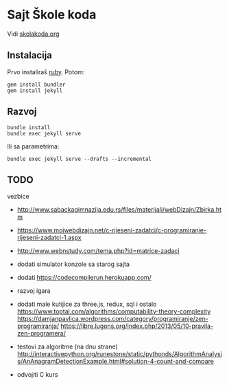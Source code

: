 # Sajt Škole koda

Vidi [skolakoda.org](https://skolakoda.org/)

## Instalacija

Prvo instaliraš [ruby](https://rubyinstaller.org/downloads/). Potom:

```
gem install bundler
gem install jekyll
```

## Razvoj

```
bundle install
bundle exec jekyll serve
```

Ili sa parametrima:
```
bundle exec jekyll serve --drafts --incremental
```

## TODO

vezbice 
- http://www.sabackagimnazija.edu.rs/files/materijali/webDizajn/Zbirka.htm
- https://www.mojwebdizajn.net/c-rijeseni-zadatci/c-programiranje-rijeseni-zadatci-1.aspx
- http://www.webnstudy.com/tema.php?id=matrice-zadaci

- dodati simulator konzole sa starog sajta
- dodati https://codecompilerun.herokuapp.com/
- razvoj igara
- dodati male kutijice za three.js, redux, sql i ostalo
https://www.toptal.com/algorithms/computability-theory-complexity
https://damjanpavlica.wordpress.com/category/programiranje/zen-programiranja/
https://libre.lugons.org/index.php/2013/05/10-pravila-zen-programera/
- testovi za algoritme (na dnu strane) http://interactivepython.org/runestone/static/pythonds/AlgorithmAnalysis/AnAnagramDetectionExample.html#solution-4-count-and-compare
- odvojiti C kurs

<!--
slike:
https://cdn.programiz.com/sites/tutorial2program/files/Arrays-C%2B%2B.jpg
https://pixabay.com/en/children-win-success-video-game-593313/
https://pixabay.com/en/apple-brick-wall-computer-cup-1854101/
https://pixabay.com/en/apple-computer-cup-electronics-1853306/
https://pixabay.com/en/cyber-glasses-virtual-virtual-world-1938449/
https://damjanpavlica.files.wordpress.com/2014/04/stari-programer.jpg
https://cdn-images-1.medium.com/max/2000/1*rJr_bOm3mD5V8_C5JaPrsQ.jpeg
-->
